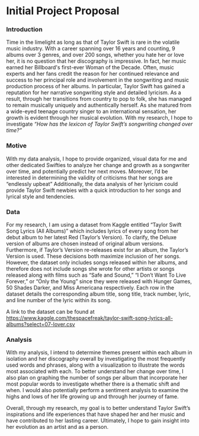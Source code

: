 # Initial Project Proposal

### Introduction
Time in the limelight as long as that of Taylor Swift is rare in the volatile music industry. With a career spanning over 16 years and counting, 9 albums over 3 genres, and over 200 songs, whether you hate her or love her, it is no question that her discography is impressive. In fact, her music earned her Billboard's first-ever Woman of the Decade. Often, music experts and her fans credit the reason for her continued relevance and success to her principal role and involvement in the songwriting and music production process of her albums. In particular, Taylor Swift has gained a reputation for her narrative songwriting style and detailed lyricism. As a result, through her transitions from country to pop to folk, she has managed to remain musically uniquely and authentically herself. As she matured from a wide-eyed teenage country singer to an international sensation, her growth is evident through her musical evolution. With my research, I hope to investigate *“How has the lexicon of Taylor Swift’s songwriting changed over time?”*

 
### Motive 
With my data analysis, I hope to provide organized, visual data for me and other dedicated Swifties to analyze her change and growth as a songwriter over time, and potentially predict her next moves.  Moreover, I’d be interested in determining the validity of criticisms that her songs are “endlessly upbeat” Additionally, the data analysis of her lyricism could provide Taylor Swift newbies with a quick introduction to her songs and lyrical style and tendencies.  


### Data
For my research, I am using a dataset from Kaggle entitled “Taylor Swift Song Lyrics (All Albums)” which includes lyrics of every song from her debut album to her latest Red (Taylor’s Version). To clarify, the Deluxe version of albums are chosen instead of original album versions. Furthermore, if Taylor’s Version re-releases exist for an album, the Taylor’s Version is used. These decisions both maximize inclusion of her songs. However, the dataset only includes songs released within her albums, and therefore does not include songs she wrote for other artists or songs released along with films such as “Safe and Sound,” “I Don’t Want To Live Forever,” or “Only the Young” since they were released with Hunger Games, 50 Shades Darker, and Miss Americana respectively. Each row in the dataset details the corresponding album title, song title, track number, lyric, and line number of the lyric within its song.

A link to the dataset can be found at https://www.kaggle.com/thespacefreak/taylor-swift-song-lyrics-all-albums?select=07-lover.csv   


### Analysis
With my analysis, I intend to determine themes present within each album in isolation and her discography overall by investigating the most frequently used words and phrases, along with a visualization to illustrate the words most associated with each. To better understand her change over time, I also plan on graphing the number of songs per album that incorporate her most popular words to investigate whether there is a thematic shift and when. I would also potentially perform a sentiment analysis to examine the highs and lows of her life growing up and through her journey of fame.   

Overall, through my research, my goal is to better understand Taylor Swift’s inspirations and life experiences that have shaped her and her music and have contributed to her lasting career. Ultimately, I hope to gain insight into her evolution as an artist and as a person. 
